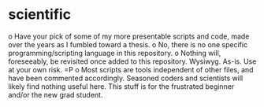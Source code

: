 # scientific
o  Have your pick of some of my more presentable scripts and code, made over the years as I fumbled toward a thesis.
o  No, there is no one specific programming/scripting language in this repository.
o  Nothing will, foreseeably, be revisited once added to this repository. Wysiwyg. As-is. Use at your own risk. =P
o  Most scripts are tools independent of other files, and have been commented accordingly. Seasoned coders and scientists will likely find nothing useful here. This stuff is for the frustrated beginner and/or the new grad student.
